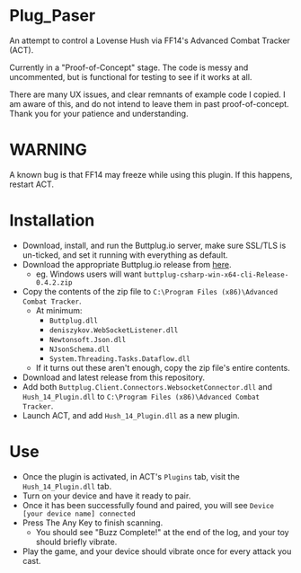 # Plug_Paser

An attempt to control a Lovense Hush via FF14's Advanced Combat Tracker (ACT). 

Currently in a "Proof-of-Concept" stage. 
The code is messy and uncommented, but is functional for testing to see if it works at all.

There are many UX issues, and clear remnants of example code I copied. 
I am aware of this, and do not intend to leave them in past proof-of-concept.
Thank you for your patience and understanding.

# WARNING
A known bug is that FF14 may freeze while using this plugin.
If this happens, restart ACT.

# Installation

 * Download, install, and run the Buttplug.io server, make sure SSL/TLS is un-ticked, and set it running with everything as default.
 * Download the appropriate Buttplug.io release from [here](https://github.com/buttplugio/buttplug-csharp/releases).
    + eg. Windows users will want `buttplug-csharp-win-x64-cli-Release-0.4.2.zip`
 * Copy the contents of the zip file to `C:\Program Files (x86)\Advanced Combat Tracker`.
    + At minimum:
        - `Buttplug.dll`
        - `deniszykov.WebSocketListener.dll`
        - `Newtonsoft.Json.dll`
        - `NJsonSchema.dll`
        - `System.Threading.Tasks.Dataflow.dll`
    + If it turns out these aren't enough, copy the zip file's entire contents.
 * Download and latest release from this repository.
 * Add both `Buttplug.Client.Connectors.WebsocketConnector.dll` and `Hush_14_Plugin.dll` to `C:\Program Files (x86)\Advanced Combat Tracker`.
 * Launch ACT, and add `Hush_14_Plugin.dll` as a new plugin.

 
# Use
 
 * Once the plugin is activated, in ACT's `Plugins` tab, visit the `Hush_14_Plugin.dll` tab.
 * Turn on your device and have it ready to pair.
 * Once it has been successfully found and paired, you will see `Device [your device name] connected`
 * Press The Any Key to finish scanning.
    + You should see "Buzz Complete!" at the end of the log, and your toy should briefly vibrate.
 * Play the game, and your device should vibrate once for every attack you cast.
